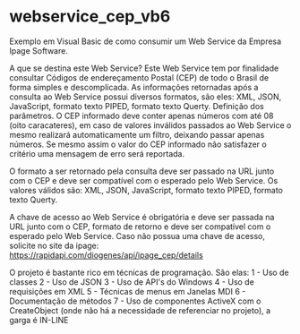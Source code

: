 # webservice_cep_vb6
Exemplo em Visual Basic de como consumir um Web Service da Empresa Ipage Software.

A que se destina este Web Service?
Este Web Service tem por finalidade consultar Códigos de endereçamento Postal (CEP) de todo o Brasil de forma simples e descomplicada.
As informações retornadas após a consulta ao Web Service possui diversos formatos, são eles: XML, JSON, JavaScript, formato texto PIPED, formato texto Querty.
Definição dos parâmetros.
O CEP informado deve conter apenas números com até 08 (oito caracateres), em caso de valores inválidos passados ao Web Service o mesmo realizará automaticamente um filtro, deixando passar apenas números. Se mesmo assim o valor do CEP informado não satisfazer o critério uma mensagem de erro será reportada.

O formato a ser retornado pela consulta deve ser passado na URL junto com o CEP e deve ser compatível com o esperado pelo Web Service.
Os valores válidos são: XML, JSON, JavaScript, formato texto PIPED, formato texto Querty.

A chave de acesso ao Web Service é obrigatória e deve ser passada na URL junto com o CEP, formato de retorno e deve ser compatível com o esperado pelo Web Service. Caso não possua uma chave de acesso, solicite no site da ipage: https://rapidapi.com/diogenes/api/ipage_cep/details

O projeto é bastante rico em técnicas de programação.
São elas:
1 - Uso de classes
2 - Uso de JSON
3 - Uso de API's do Windows
4 - Uso de requisições em XML
5 - Técnicas de menus em Janelas MDI
6 - Documentação de métodos
7 - Uso de componentes ActiveX com o CreateObject (onde não há a necessidade de referenciar no projeto), a garga é IN-LINE
